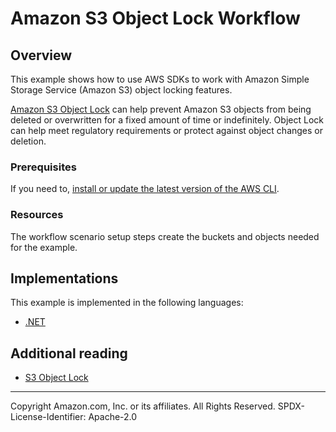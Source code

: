 # Amazon S3 Object Lock Workflow

## Overview

This example shows how to use AWS SDKs to work with Amazon Simple Storage Service (Amazon S3) object locking features.

[Amazon S3 Object Lock](https://docs.aws.amazon.com/AmazonS3/latest/userguide/object-lock.html) can help prevent Amazon S3 objects from being deleted or overwritten for a fixed amount of time or indefinitely. Object Lock can help meet regulatory requirements or protect against object changes or deletion.

### Prerequisites

If you need to, [install or update the latest version of the AWS CLI](https://docs.aws.amazon.com/cli/latest/userguide/getting-started-install.html).

### Resources

The workflow scenario setup steps create the buckets and objects needed for the example.

## Implementations

This example is implemented in the following languages:

- [.NET](../../dotnetv3/S3/scenarios/ObjectLockScenario/README.md)

## Additional reading

- [S3 Object Lock](https://docs.aws.amazon.com/AmazonS3/latest/userguide/object-lock.html)

---

Copyright Amazon.com, Inc. or its affiliates. All Rights Reserved. SPDX-License-Identifier: Apache-2.0
